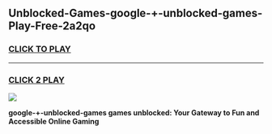
## Unblocked-Games-google-+-unblocked-games-Play-Free-2a2qo
<h3>
<a href="https://premium76.site?title=google-+-unblocked-games&ref=15A">CLICK TO PLAY</a></h3>
<hr>

<h3>
<a href="https://premium76.site?title=google-+-unblocked-games&ref=15A">CLICK 2 PLAY</a>
  
</h3>

<a href="https://premium76.site?title=google-+-unblocked-games&ref=15A"><img src="https://clearcache.store/games.png"></a>


**google-+-unblocked-games games unblocked: Your Gateway to Fun and Accessible Online Gaming**
